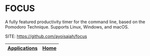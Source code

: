 # FOCUS

 A fully featured productivity timer for the command line, based on the Pomodoro Technique. Supports Linux, Windows, and macOS.

 SITE: https://github.com/ayoisaiah/focus

 | [Applications](https://portable-linux-apps.github.io/apps.html) | [Home](https://portable-linux-apps.github.io)
 | --- | --- |
